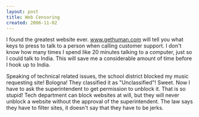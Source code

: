 ```yaml
---
layout: post
title: Web Censoring
created: 2006-11-02
---
```

I found the greatest website ever. www.gethuman.com will tell you what keys to press to talk to a person when calling customer support. I don't know how many times I spend like 20 minutes talking to a computer, just so I could talk to India. This will save me a considerable amount of time before I hook up to India.

Speaking of technical related issues, the school district blocked my music requesting site! Bologna! They classified it as "Unclassified"! Sweet. Now I have to ask the superintendent to get permission to unblock it. That is so stupid! Tech department can block websites at will, but they will never unblock a website without the approval of the superintendent. The law says they have to filter sites, it doesn't say that they have to be jerks.